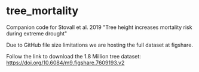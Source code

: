 # tree_mortality

Companion code for Stovall et al. 2019 "Tree height increases mortality risk during extreme drought"

Due to GitHub file size limitations we are hosting the full dataset at figshare. 

Follow the link to download the 1.8 Million tree dataset: https://doi.org/10.6084/m9.figshare.7609193.v2
